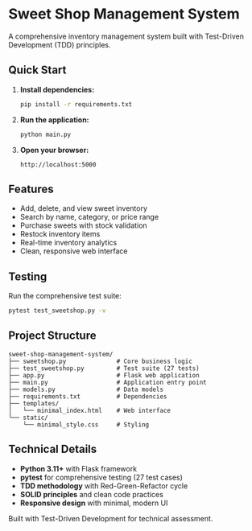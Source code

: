 # Sweet Shop Management System

A comprehensive inventory management system built with Test-Driven Development (TDD) principles.

## Quick Start

1. **Install dependencies:**
   ```bash
   pip install -r requirements.txt
   ```

2. **Run the application:**
   ```bash
   python main.py
   ```

3. **Open your browser:**
   ```
   http://localhost:5000
   ```

## Features

- Add, delete, and view sweet inventory
- Search by name, category, or price range
- Purchase sweets with stock validation
- Restock inventory items
- Real-time inventory analytics
- Clean, responsive web interface

## Testing

Run the comprehensive test suite:
```bash
pytest test_sweetshop.py -v
```

## Project Structure

```
sweet-shop-management-system/
├── sweetshop.py              # Core business logic
├── test_sweetshop.py         # Test suite (27 tests)
├── app.py                    # Flask web application
├── main.py                   # Application entry point
├── models.py                 # Data models
├── requirements.txt          # Dependencies
├── templates/
│   └── minimal_index.html    # Web interface
└── static/
    └── minimal_style.css     # Styling
```

## Technical Details

- **Python 3.11+** with Flask framework
- **pytest** for comprehensive testing (27 test cases)
- **TDD methodology** with Red-Green-Refactor cycle
- **SOLID principles** and clean code practices
- **Responsive design** with minimal, modern UI

Built with Test-Driven Development for technical assessment.